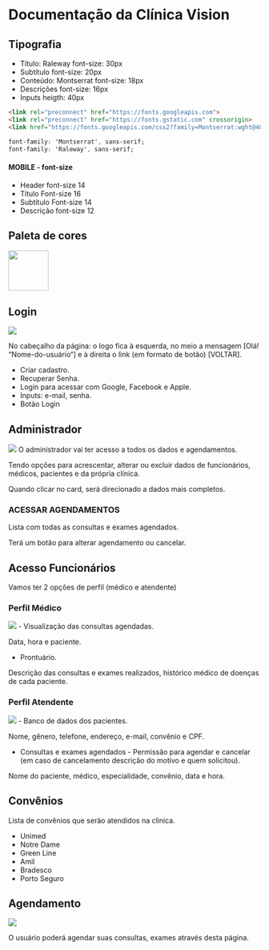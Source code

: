 # Documentação da Clínica Vision

## Tipografia
- Título: Raleway font-size: 30px
- Subtítulo font-size: 20px
- Conteúdo: Montserrat font-size: 18px
- Descrições font-size: 16px
- Inputs heigth: 40px

``` html
<link rel="preconnect" href="https://fonts.googleapis.com">
<link rel="preconnect" href="https://fonts.gstatic.com" crossorigin>
<link href="https://fonts.googleapis.com/css2?family=Montserrat:wght@400;500;600;700&family=Raleway:wght@400;500;600;700&display=swap" rel="stylesheet">
```

``` css
font-family: 'Montserrat', sans-serif;
font-family: 'Raleway', sans-serif;
```

#### MOBILE - font-size
- Header font-size 14
- Título Font-size 16
- Subtítulo Font-size 14
- Descrição font-size 12

## Paleta de cores
<img src="img/palette.png" width="80">

## Login
<img src="img/login.png">

No cabeçalho da página: o logo fica à esquerda, no meio a mensagem [Olá! “Nome-do-usuário“] e à direita o link (em formato de botão) [VOLTAR].

- Criar cadastro.
- Recuperar Senha.
- Login para acessar com Google, Facebook e Apple.
- Inputs: e-mail, senha.
- Botão Login

## Administrador
<img src="img/profile_adm.png">
O administrador vai ter acesso a todos os dados e agendamentos.

Tendo opções para acrescentar, alterar ou excluir dados de funcionários, médicos, pacientes e da própria clínica. 

Quando clicar no card, será direcionado a dados mais completos.

### ACESSAR AGENDAMENTOS

Lista com todas as consultas e exames agendados.

Terá um botão para alterar agendamento ou cancelar.

## Acesso Funcionários
Vamos ter 2 opções de perfil (médico e atendente)

### Perfil Médico
<img src="img/profile_doctor.png">
- Visualização das consultas agendadas.

Data, hora e paciente.

- Prontuário.

Descrição das consultas e exames realizados, histórico médico de doenças de cada paciente.

### Perfil Atendente
<img src="img/profile_att.png">
- Banco de dados dos pacientes.

Nome, gênero, telefone, endereço, e-mail, convênio e CPF.

- Consultas e exames agendados - Permissão para agendar e cancelar (em caso de cancelamento descrição do motivo e quem solicitou).

Nome do paciente, médico, especialidade, convênio, data e hora.

## Convênios
Lista de convênios que serão atendidos na clinica.

- Unimed
- Notre Dame
- Green Line
- Amil
- Bradesco
- Porto Seguro

## Agendamento
<img src="img/agenda.png">

O usuário poderá agendar suas consultas, exames através desta página.
